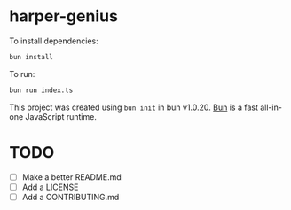 # harper-genius

To install dependencies:

```bash
bun install
```

To run:

```bash
bun run index.ts
```

This project was created using `bun init` in bun v1.0.20. [Bun](https://bun.sh) is a fast all-in-one JavaScript runtime.

# TODO

- [ ] Make a better README.md
- [ ] Add a LICENSE
- [ ] Add a CONTRIBUTING.md
